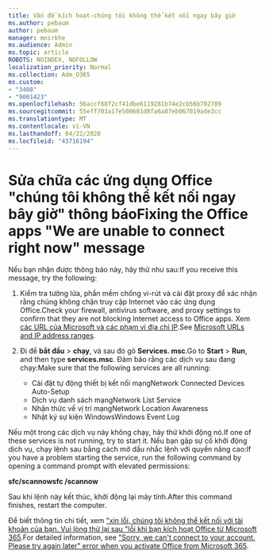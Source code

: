 ```yaml
---
title: Vấn đề kích hoạt-chúng tôi không thể kết nối ngay bây giờ
ms.author: pebaum
author: pebaum
manager: mnirkhe
ms.audience: Admin
ms.topic: article
ROBOTS: NOINDEX, NOFOLLOW
localization_priority: Normal
ms.collection: Adm_O365
ms.custom:
- "3408"
- "9001423"
ms.openlocfilehash: 56accf68f2cf41dbe6119281b74e2cb56b702789
ms.sourcegitcommit: 55eff703a17e500681d8fa6a87eb067019ade3cc
ms.translationtype: MT
ms.contentlocale: vi-VN
ms.lasthandoff: 04/22/2020
ms.locfileid: "43716194"
---
```

# <a name="fixing-the-office-apps-we-are-unable-to-connect-right-now-message"></a><span data-ttu-id="2af47-102">Sửa chữa các ứng dụng Office "chúng tôi không thể kết nối ngay bây giờ" thông báo</span><span class="sxs-lookup"><span data-stu-id="2af47-102">Fixing the Office apps "We are unable to connect right now" message</span></span>

<span data-ttu-id="2af47-103">Nếu bạn nhận được thông báo này, hãy thử như sau:</span><span class="sxs-lookup"><span data-stu-id="2af47-103">If you receive this message, try the following:</span></span>

1. <span data-ttu-id="2af47-104">Kiểm tra tường lửa, phần mềm chống vi-rút và cài đặt proxy để xác nhận rằng chúng không chặn truy cập Internet vào các ứng dụng Office.</span><span class="sxs-lookup"><span data-stu-id="2af47-104">Check your firewall, antivirus software, and proxy settings to confirm that they are not blocking Internet access to Office apps.</span></span> <span data-ttu-id="2af47-105">Xem [các URL của Microsoft và các phạm vi địa chỉ IP](https://docs.microsoft.com/office365/enterprise/urls-and-ip-address-ranges).</span><span class="sxs-lookup"><span data-stu-id="2af47-105">See [Microsoft URLs and IP address ranges](https://docs.microsoft.com/office365/enterprise/urls-and-ip-address-ranges).</span></span>

2. <span data-ttu-id="2af47-106">Đi để **bắt đầu** > **chạy**, và sau đó gõ **Services. msc**.</span><span class="sxs-lookup"><span data-stu-id="2af47-106">Go to **Start** > **Run**, and then type **services.msc**.</span></span> <span data-ttu-id="2af47-107">Đảm bảo rằng các dịch vụ sau đang chạy:</span><span class="sxs-lookup"><span data-stu-id="2af47-107">Make sure that the following services are all running:</span></span>
    - <span data-ttu-id="2af47-108">Cài đặt tự động thiết bị kết nối mạng</span><span class="sxs-lookup"><span data-stu-id="2af47-108">Network Connected Devices Auto-Setup</span></span>
    - <span data-ttu-id="2af47-109">Dịch vụ danh sách mạng</span><span class="sxs-lookup"><span data-stu-id="2af47-109">Network List Service</span></span>
    - <span data-ttu-id="2af47-110">Nhận thức về vị trí mạng</span><span class="sxs-lookup"><span data-stu-id="2af47-110">Network Location Awareness</span></span>
    - <span data-ttu-id="2af47-111">Nhật ký sự kiện Windows</span><span class="sxs-lookup"><span data-stu-id="2af47-111">Windows Event Log</span></span>

<span data-ttu-id="2af47-112">Nếu một trong các dịch vụ này không chạy, hãy thử khởi động nó.</span><span class="sxs-lookup"><span data-stu-id="2af47-112">If one of these services is not running, try to start it.</span></span> <span data-ttu-id="2af47-113">Nếu bạn gặp sự cố khởi động dịch vụ, chạy lệnh sau bằng cách mở dấu nhắc lệnh với quyền nâng cao:</span><span class="sxs-lookup"><span data-stu-id="2af47-113">If you have a problem starting the service, run the following command by opening a command prompt with elevated permissions:</span></span>

<span data-ttu-id="2af47-114">**sfc/scannow**</span><span class="sxs-lookup"><span data-stu-id="2af47-114">**sfc /scannow**</span></span>

<span data-ttu-id="2af47-115">Sau khi lệnh này kết thúc, khởi động lại máy tính.</span><span class="sxs-lookup"><span data-stu-id="2af47-115">After this command finishes, restart the computer.</span></span>

<span data-ttu-id="2af47-116">Để biết thông tin chi tiết, xem ["xin lỗi, chúng tôi không thể kết nối với tài khoản của bạn. Vui lòng thử lại sau "lỗi khi bạn kích hoạt Office từ Microsoft 365](https://docs.microsoft.com/office/troubleshoot/activation-installation/issue-when-activate-office-from-office-365).</span><span class="sxs-lookup"><span data-stu-id="2af47-116">For detailed information, see ["Sorry, we can't connect to your account. Please try again later" error when you activate Office from Microsoft 365](https://docs.microsoft.com/office/troubleshoot/activation-installation/issue-when-activate-office-from-office-365).</span></span>